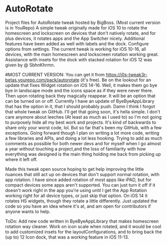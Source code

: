 # AutoRotate
Project files for AutoRotate tweak hosted by BigBoss. (Most current version is in YouRepo)
A simple tweak originally made for iOS 10 to rotate the homescreen and lockscreen on devices that don't natively rotate, and for plus devices, it rotates apps and the App Switcher nicely. Additional features have been added as well with labels and the dock. Configure options from settings. The current tweak is working for iOS 10-16, all devices, with the main homescreen and lockscreen rotation working great.   Assistance with insets for the dock with stacked rotation for iOS 12 was given by @ SbhnKhrmn. 

#MOST CURRENT VERSION: You can get it from https://i0s-tweak3r-betas.yourepo.com/pack/autorotate (it's free). 
Be on the lookout for an update that fixes Widget rotation on iOS 14-16. Well, it makes them go bye bye in landscape mode and the icons space as if they were never there.  Then upon rotating back they magically reappear.  It will be an option that can be turned on or off.  Currently I have an update of ByeByeAppLibrary that has the option in it, that I should probably push. Damn I think I forgot that whole tweak on GitHub. I'll get that going soon, it's hella simple.  I don't care anymore about 
leeches (At least as much as I used to) so I'm not going to purposely hide all my best work and projects. It's kind of backwards to share only your worst code, lol. But so far that's been my GitHub, with a few exceptions. Going forward though I plan on writing a lot more code, writing a few libraries and APIs, and doing a lot less hooking.  Trying to add as much comments as possible for both newer devs and for myself when I go almost a year without touching a project,and the loss of familiarity with 
how everything was designed is the main thing holding me back from picking up where it left off.

Made this tweak open source hoping to get help improving the little nuances that still act up on devices that don't support normal rotation, with app rotation.
I have since added rotation of most apps like iPAD, but for compact devices some apps aren't supported. You can just turn it off if it doesn't work right in the app you're using until I get the App Rotation working right for all device types, or just skip that option.  On iOS 14 it rotates HS widgets, though they rotate a little differently. Just updated the code so you have an idea where it's at, and am open for contributors if anyone wants to help.  




ToDo:  Add new code written in ByeByeAppLibrary that makes homescreen rotation way cleaner.
Work on icon scale when rotated, and it would be cool to add customized insets for the layoutConfigurations, and to bring back the (up to) 12 Icon dock, that was a working feature in iOS 11-13.

